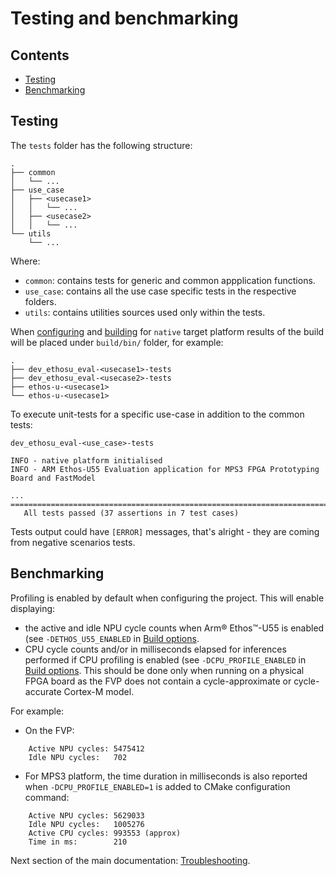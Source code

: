 # Testing and benchmarking

## Contents

- [Testing](#testing)
- [Benchmarking](#benchmarking)

## Testing

The `tests` folder has the following structure:

```tree
.
├── common
│   └── ...
├── use_case
│   ├── <usecase1>
│   │   └── ...
│   ├── <usecase2>
│   │   └── ...
└── utils
    └── ...
```

Where:

- `common`: contains tests for generic and common appplication functions.
- `use_case`: contains all the use case specific tests in the respective folders.
- `utils`: contains utilities sources used only within the tests.

When [configuring](./building.md#configuring-the-build-native-unit-test) and
[building](./building.md#Building-the-configured-project) for `native` target platform results of the build will
be placed under `build/bin/` folder, for example:

```tree
.
├── dev_ethosu_eval-<usecase1>-tests
├── dev_ethosu_eval-<usecase2>-tests
├── ethos-u-<usecase1>
└── ethos-u-<usecase1>
```

To execute unit-tests for a specific use-case in addition to the common tests:

```commandline
dev_ethosu_eval-<use_case>-tests
```

```log
INFO - native platform initialised
INFO - ARM Ethos-U55 Evaluation application for MPS3 FPGA Prototyping Board and FastModel

...
===============================================================================
   All tests passed (37 assertions in 7 test cases)
```

Tests output could have `[ERROR]` messages, that's alright - they are coming from negative scenarios tests.

## Benchmarking

Profiling is enabled by default when configuring the project. This will enable displaying:

- the active and idle NPU cycle counts when Arm® Ethos™-U55 is enabled (see `-DETHOS_U55_ENABLED` in
  [Build options](./building.md#build-options).
- CPU cycle counts and/or in milliseconds elapsed for inferences performed if CPU profiling is enabled
  (see `-DCPU_PROFILE_ENABLED` in [Build options](./building.md#build-options). This should be done only
  when running on a physical FPGA board as the FVP does not contain a cycle-approximate or cycle-accurate Cortex-M model.

For example:

- On the FVP:

```log
    Active NPU cycles: 5475412
    Idle NPU cycles:   702
```

- For MPS3 platform, the time duration in milliseconds is also reported when `-DCPU_PROFILE_ENABLED=1` is added to
  CMake configuration command:

```log
    Active NPU cycles: 5629033
    Idle NPU cycles:   1005276
    Active CPU cycles: 993553 (approx)
    Time in ms:        210
```

Next section of the main documentation: [Troubleshooting](../documentation.md#Troubleshooting).
